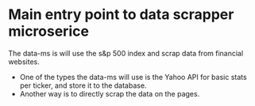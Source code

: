 # Main entry point to data scrapper microserice
The data-ms is will use the s&p 500 index and scrap data from financial websites.
- One of the types the data-ms will use is the Yahoo API for basic stats per ticker, and store it to the database.
- Another way is to directly scrap the data on the pages.

